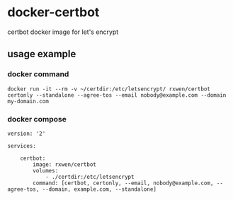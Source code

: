 # docker-certbot
certbot docker image for let's encrypt

## usage example

### docker command
```
docker run -it --rm -v ~/certdir:/etc/letsencrypt/ rxwen/certbot certonly --standalone --agree-tos --email nobody@example.com --domain my-domain.com
```

### docker compose
```
version: '2'

services:

    certbot:
        image: rxwen/certbot
        volumes:
            - ./certdir:/etc/letsencrypt
        command: [certbot, certonly, --email, nobody@example.com, --agree-tos, --domain, example.com, --standalone]
```
